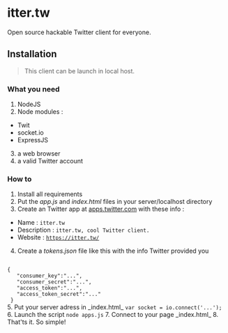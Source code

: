 # itter.tw
Open source hackable Twitter client for everyone.

## Installation
>This client can be launch in local host. 

### What you need
1. NodeJS
2. Node modules :
  * Twit
  * socket.io
  * ExpressJS
3. a web browser
4. a valid Twitter account

### How to
1. Install all requirements
2. Put the _app.js_ and _index.html_ files in your server/localhost directory
3. Create an Twitter app at [apps.twitter.com](https://apps.twitter.com/app/new) with these info :
  * Name : <code>itter.tw</code>
  * Description : <code>itter.tw, cool Twitter client.</code>
  * Website : <code>https://itter.tw/</code>
4. Create a _tokens.json_ file like this with the info Twitter provided you
<code>
{
   "consumer_key":"...",
   "consumer_secret":"...",
   "access_token":"...",
   "access_token_secret":"..."
 }
</code>
5. Put your server adress in _index.html_
<code>var socket = io.connect('...');</code>
6. Launch the script
<code>node apps.js</code>
7. Connect to your page _index.html_
8. That'ts it. So simple!

